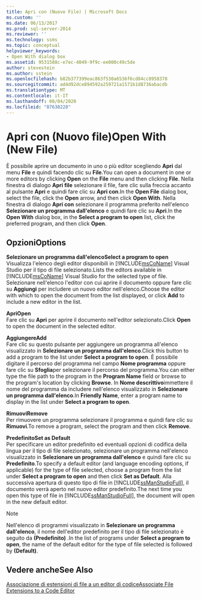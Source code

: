 ```yaml
---
title: Apri con (Nuovo File) | Microsoft Docs
ms.custom: ''
ms.date: 06/13/2017
ms.prod: sql-server-2014
ms.reviewer: ''
ms.technology: ssms
ms.topic: conceptual
helpviewer_keywords:
- Open With dialog box
ms.assetid: 9531588c-e7ec-4049-9f9c-ee000c49c5de
author: stevestein
ms.author: sstein
ms.openlocfilehash: b82b377399eac863f530a6536f6cd84cc8958378
ms.sourcegitcommit: ad4d92dce894592a259721a1571b1d8736abacdb
ms.translationtype: MT
ms.contentlocale: it-IT
ms.lasthandoff: 08/04/2020
ms.locfileid: "87638228"
---
```

# <a name="open-with-new-file"></a><span data-ttu-id="9efe2-102">Apri con (Nuovo file)</span><span class="sxs-lookup"><span data-stu-id="9efe2-102">Open With (New File)</span></span>
  <span data-ttu-id="9efe2-103">È possibile aprire un documento in uno o più editor scegliendo **Apri** dal menu **File** e quindi facendo clic su **File**.</span><span class="sxs-lookup"><span data-stu-id="9efe2-103">You can open a document in one or more editors by clicking **Open** on the **File** menu and then clicking **File**.</span></span> <span data-ttu-id="9efe2-104">Nella finestra di dialogo **Apri file** selezionare il file, fare clic sulla freccia accanto al pulsante **Apri** e quindi fare clic su **Apri con**.</span><span class="sxs-lookup"><span data-stu-id="9efe2-104">In the **Open File** dialog box, select the file, click the **Open** arrow, and then click **Open With**.</span></span> <span data-ttu-id="9efe2-105">Nella finestra di dialogo **Apri con** selezionare il programma preferito nell'elenco **Selezionare un programma dall'elenco** e quindi fare clic su **Apri**.</span><span class="sxs-lookup"><span data-stu-id="9efe2-105">In the **Open With** dialog box, in the **Select a program to open** list, click the preferred program, and then click **Open**.</span></span>  
  
## <a name="options"></a><span data-ttu-id="9efe2-106">Opzioni</span><span class="sxs-lookup"><span data-stu-id="9efe2-106">Options</span></span>  
 <span data-ttu-id="9efe2-107">**Selezionare un programma dall'elenco**</span><span class="sxs-lookup"><span data-stu-id="9efe2-107">**Select a program to open**</span></span>  
 <span data-ttu-id="9efe2-108">Visualizza l'elenco degli editor disponibili in [!INCLUDE[msCoName](../../includes/msconame-md.md)] Visual Studio per il tipo di file selezionato.</span><span class="sxs-lookup"><span data-stu-id="9efe2-108">Lists the editors available in [!INCLUDE[msCoName](../../includes/msconame-md.md)] Visual Studio for the selected type of file.</span></span> <span data-ttu-id="9efe2-109">Selezionare nell'elenco l'editor con cui aprire il documento oppure fare clic su **Aggiungi** per includere un nuovo editor nell'elenco.</span><span class="sxs-lookup"><span data-stu-id="9efe2-109">Choose the editor with which to open the document from the list displayed, or click **Add** to include a new editor in the list.</span></span>  
  
 <span data-ttu-id="9efe2-110">**Apri**</span><span class="sxs-lookup"><span data-stu-id="9efe2-110">**Open**</span></span>  
 <span data-ttu-id="9efe2-111">Fare clic su **Apri** per aprire il documento nell'editor selezionato.</span><span class="sxs-lookup"><span data-stu-id="9efe2-111">Click **Open** to open the document in the selected editor.</span></span>  
  
 <span data-ttu-id="9efe2-112">**Aggiungere**</span><span class="sxs-lookup"><span data-stu-id="9efe2-112">**Add**</span></span>  
 <span data-ttu-id="9efe2-113">Fare clic su questo pulsante per aggiungere un programma all'elenco visualizzato in **Selezionare un programma dall'elenco**.</span><span class="sxs-lookup"><span data-stu-id="9efe2-113">Click this button to add a program to the list under **Select a program to open**.</span></span> <span data-ttu-id="9efe2-114">È possibile digitare il percorso del programma nel campo **Nome programma** oppure fare clic su **Sfoglia**per selezionare il percorso del programma.</span><span class="sxs-lookup"><span data-stu-id="9efe2-114">You can either type the file path to the program in the **Program Name** field or browse to the program's location by clicking **Browse**.</span></span> <span data-ttu-id="9efe2-115">In **Nome descrittivo**immettere il nome del programma da includere nell'elenco visualizzato in **Selezionare un programma dall'elenco**.</span><span class="sxs-lookup"><span data-stu-id="9efe2-115">In **Friendly Name**, enter a program name to display in the list under **Select a program to open**.</span></span>  
  
 <span data-ttu-id="9efe2-116">**Rimuovi**</span><span class="sxs-lookup"><span data-stu-id="9efe2-116">**Remove**</span></span>  
 <span data-ttu-id="9efe2-117">Per rimuovere un programma selezionare il programma e quindi fare clic su **Rimuovi**.</span><span class="sxs-lookup"><span data-stu-id="9efe2-117">To remove a program, select the program and then click **Remove**.</span></span>  
  
 <span data-ttu-id="9efe2-118">**Predefinito**</span><span class="sxs-lookup"><span data-stu-id="9efe2-118">**Set as Default**</span></span>  
 <span data-ttu-id="9efe2-119">Per specificare un editor predefinito ed eventuali opzioni di codifica della lingua per il tipo di file selezionato, selezionare un programma nell'elenco visualizzato in **Selezionare un programma dall'elenco** e quindi fare clic su **Predefinito**.</span><span class="sxs-lookup"><span data-stu-id="9efe2-119">To specify a default editor (and language encoding options, if applicable) for the type of file selected, choose a program from the list under **Select a program to open** and then click **Set as Default**.</span></span> <span data-ttu-id="9efe2-120">Alla successiva apertura di questo tipo di file in [!INCLUDE[ssManStudioFull](../../includes/ssmanstudiofull-md.md)], il documento verrà aperto nel nuovo editor predefinito.</span><span class="sxs-lookup"><span data-stu-id="9efe2-120">The next time you open this type of file in [!INCLUDE[ssManStudioFull](../../includes/ssmanstudiofull-md.md)], the document will open in the new default editor.</span></span>  
  
> [!NOTE]  
>  <span data-ttu-id="9efe2-121">Nell'elenco di programmi visualizzato in **Selezionare un programma dall'elenco**, il nome dell'editor predefinito per il tipo di file selezionato è seguito da **(Predefinito)** .</span><span class="sxs-lookup"><span data-stu-id="9efe2-121">In the list of programs under **Select a program to open**, the name of the default editor for the type of file selected is followed by **(Default)**.</span></span>  
  
## <a name="see-also"></a><span data-ttu-id="9efe2-122">Vedere anche</span><span class="sxs-lookup"><span data-stu-id="9efe2-122">See Also</span></span>  
 [<span data-ttu-id="9efe2-123">Associazione di estensioni di file a un editor di codice</span><span class="sxs-lookup"><span data-stu-id="9efe2-123">Associate File Extensions to a Code Editor</span></span>](../../relational-databases/scripting/associate-file-extensions-to-a-code-editor.md)  
